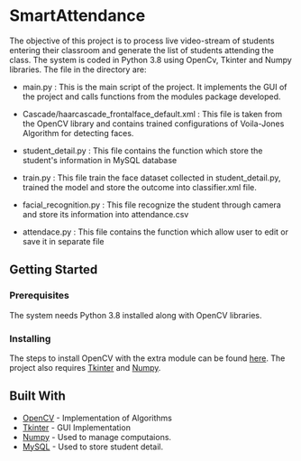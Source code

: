 # SmartAttendance

The objective of this project is to process live video-stream of students entering their classroom and generate the list of students attending the class.
The system is coded in Python 3.8 using OpenCv, Tkinter and Numpy libraries.
The file in the directory are:
* main.py : This is the main  script of the project.
                    It implements the GUI of the project and calls functions from the modules package developed.

* Cascade/haarcascade_frontalface_default.xml : This file is taken from the OpenCV library and contains trained configurations of Voila-Jones Algorithm for detecting faces.

* student_detail.py : This file contains the function which store the student's information in MySQL database

* train.py : This file train the face dataset collected in student_detail.py, trained the model and store the outcome into classifier.xml file.

* facial_recognition.py : This file recognize the student through camera and store its information into attendance.csv

* attendace.py : This file contains the function which allow user to edit or save it in separate file
   

## Getting Started
### Prerequisites

The system needs Python 3.8 installed along with OpenCV libraries.

### Installing

The steps to install OpenCV with the extra module can be found [here](https://github.com/opencv/opencv_contrib).
The project also requires [Tkinter](https://docs.python.org/3/library/tk.html) and [Numpy](http://www.numpy.org/).


## Built With

* [OpenCV](https://docs.opencv.org/master/) - Implementation of Algorithms
* [Tkinter](https://docs.python.org/3/library/tk.html) - GUI Implementation
* [Numpy](http://www.numpy.org/) - Used to manage computaions.
* [MySQL](https://dev.mysql.com/doc/) - Used to store student detail.





